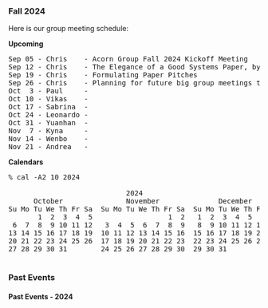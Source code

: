### Fall 2024

Here is our group meeting schedule:

<b>Upcoming</b>
<pre>
Sep 05 - Chris    - Acorn Group Fall 2024 Kickoff Meeting
Sep 12 - Chris    - The Elegance of a Good Systems Paper, by K. Fatahalian
Sep 19 - Chris    - Formulating Paper Pitches
Sep 26 - Chris    - Planning for future big group meetings this semester
Oct  3 - Paul     -
Oct 10 - Vikas    -
Oct 17 - Sabrina  -
Oct 24 - Leonardo -
Oct 31 - Yuanhan  -
Nov  7 - Kyna     -
Nov 14 - Wenbo    -
Nov 21 - Andrea   -
</pre>

<!-- Note: to work correctly, the reminder robot needs the above schedule to be delimited by "<b>Upcoming</b>" and "\pre" -->

<b>Calendars</b>
<pre>
% cal -A2 10 2024

                            2024
      October               November              December
Su Mo Tu We Th Fr Sa  Su Mo Tu We Th Fr Sa  Su Mo Tu We Th Fr Sa
       1  2  3  4  5                  1  2   1  2  3  4  5  6  7
 6  7  8  9 10 11 12   3  4  5  6  7  8  9   8  9 10 11 12 13 14
13 14 15 16 17 18 19  10 11 12 13 14 15 16  15 16 17 18 19 20 21
20 21 22 23 24 25 26  17 18 19 20 21 22 23  22 23 24 25 26 27 28
27 28 29 30 31        24 25 26 27 28 29 30  29 30 31

</pre>

### Past Events

#### Past Events - 2024

```
```

